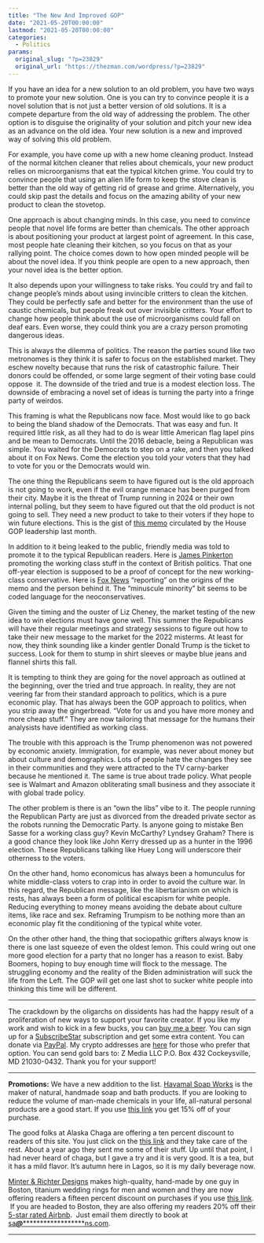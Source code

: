 ```yaml
---
title: "The New And Improved GOP"
date: "2021-05-20T00:00:00"
lastmod: "2021-05-20T00:00:00"
categories:
  - Politics
params:
  original_slug: "?p=23829"
  original_url: "https://thezman.com/wordpress/?p=23829"
---
```


If you have an idea for a new solution to an old problem, you have two
ways to promote your new solution. One is you can try to convince people
it is a novel solution that is not just a better version of old
solutions. It is a compete departure from the old way of addressing the
problem. The other option is to disguise the originality of your
solution and pitch your new idea as an advance on the old idea. Your new
solution is a new and improved way of solving this old problem.

For example, you have come up with a new home cleaning product. Instead
of the normal kitchen cleaner that relies about chemicals, your new
product relies on microorganisms that eat the typical kitchen grime. You
could try to convince people that using an alien life form to keep the
stove clean is better than the old way of getting rid of grease and
grime. Alternatively, you could skip past the details and focus on the
amazing ability of your new product to clean the stovetop.

One approach is about changing minds. In this case, you need to convince
people that novel life forms are better than chemicals. The other
approach is about positioning your product at largest point of
agreement. In this case, most people hate cleaning their kitchen, so you
focus on that as your rallying point. The choice comes down to how open
minded people will be about the novel idea. If you think people are open
to a new approach, then your novel idea is the better option.

It also depends upon your willingness to take risks. You could try and
fail to change people’s minds about using invincible critters to clean
the kitchen. They could be perfectly safe and better for the environment
than the use of caustic chemicals, but people freak out over invisible
critters. Your effort to change how people think about the use of
microorganisms could fall on deaf ears. Even worse, they could think you
are a crazy person promoting dangerous ideas.

This is always the dilemma of politics. The reason the parties sound
like two metronomes is they think it is safer to focus on the
established market. They eschew novelty because that runs the risk of
catastrophic failure. Their donors could be offended, or some large
segment of their voting base could oppose  it. The downside of the tried
and true is a modest election loss. The downside of embracing a novel
set of ideas is turning the party into a fringe party of weirdos.

This framing is what the Republicans now face. Most would like to go
back to being the bland shadow of the Democrats. That was easy and fun.
It required little risk, as all they had to do is wear little American
flag lapel pins and be mean to Democrats. Until the 2016 debacle, being
a Republican was simple. You waited for the Democrats to step on a rake,
and then you talked about it on Fox News. Come the election you told
your voters that they had to vote for you or the Democrats would win.

The one thing the Republicans seem to have figured out is the old
approach is not going to work, even if the evil orange menace has been
purged from their city. Maybe it is the threat of Trump running in 2024
or their own internal polling, but they seem to have figured out that
the old product is not going to sell. They need a new product to take to
their voters if they hope to win future elections. This is the gist of
<a
href="https://www.scribd.com/document/501097787/Working-Class-Memo-FINAL#from_embed"
rel="noopener" target="_blank">this memo</a> circulated by the House GOP
leadership last month.

In addition to it being leaked to the public, friendly media was told to
promote it to the typical Republican readers. Here is <a
href="https://www.breitbart.com/politics/2021/05/08/pinkerton-what-the-republican-party-can-learn-from-the-huge-victory-of-the-british-conservative-party/"
rel="noopener" target="_blank">James Pinkerton</a> promoting the working
class stuff in the context of British politics. That one off-year
election is supposed to be a proof of concept for the new working-class
conservative. Here is <a
href="https://www.foxnews.com/politics/gop-memo-embrace-blue-collar-support-condemn-minuscule-minority"
rel="noopener" target="_blank">Fox News</a> “reporting” on the origins
of the memo and the person behind it. The “minuscule minority” bit seems
to be coded language for the neoconservatives.

Given the timing and the ouster of Liz Cheney, the market testing of the
new idea to win elections must have gone well. This summer the
Republicans will have their regular meetings and strategy sessions to
figure out how to take their new message to the market for the 2022
misterms. At least for now, they think sounding like a kinder gentler
Donald Trump is the ticket to success. Look for them to stump in shirt
sleeves or maybe blue jeans and flannel shirts this fall.

It is tempting to think they are going for the novel approach as
outlined at the beginning, over the tried and true approach. In reality,
they are not veering far from their standard approach to politics, which
is a pure economic play. That has always been the GOP approach to
politics, when you strip away the gingerbread. “Vote for us and you have
more money and more cheap stuff.” They are now tailoring that message
for the humans their analysists have identified as working class.

The trouble with this approach is the Trump phenomenon was not powered
by economic anxiety. Immigration, for example, was never about money but
about culture and demographics. Lots of people hate the changes they see
in their communities and they were attracted to the TV carny-barker
because he mentioned it. The same is true about trade policy. What
people see is Walmart and Amazon obliterating small business and they
associate it with global trade policy.

The other problem is there is an “own the libs” vibe to it. The people
running the Republican Party are just as divorced from the dreaded
private sector as the robots running the Democratic Party. Is anyone
going to mistake Ben Sasse for a working class guy? Kevin McCarthy?
Lyndsey Graham? There is a good chance they look like John Kerry dressed
up as a hunter in the 1996 election. These Republicans talking like Huey
Long will underscore their otherness to the voters.

On the other hand, homo economicus has always been a homunculus for
white middle-class voters to crap into in order to avoid the culture
war. In this regard, the Republican message, like the libertarianism on
which is rests, has always been a form of political escapism for white
people. Reducing everything to money means avoiding the debate about
culture items, like race and sex. Reframing Trumpism to be nothing more
than an economic play fit the conditioning of the typical white voter.

On the other other hand, the thing that sociopathic grifters always know
is there is one last squeeze of even the oldest lemon. This could wring
out one more good election for a party that no longer has a reason to
exist. Baby Boomers, hoping to buy enough time will flock to the
message. The struggling economy and the reality of the Biden
administration will suck the life from the Left. The GOP will get one
last shot to sucker white people into thinking this time will be
different.

------------------------------------------------------------------------

The crackdown by the oligarchs on dissidents has had the happy result of
a proliferation of new ways to support your favorite creator. If you
like my work and wish to kick in a few bucks, you can
<a href="https://www.buymeacoffee.com/mujolulu" rel="noopener"
target="_blank">buy me a beer</a>. You can sign up for a
<a href="https://www.subscribestar.com/the-z-blog" rel="noopener"
target="_blank">SubscribeStar</a> subscription and get some extra
content. You can donate via <a
href="https://www.paypal.com/donate/?cmd=_s-xclick&amp;hosted_button_id=UDAS2Q8JYA6CN&amp;source=url"
rel="noopener" target="_blank">PayPal</a>. My crypto addresses are
<a href="https://thezman.com/wordpress/?page_id=22713" rel="noopener"
target="_blank">here</a> for those who prefer that option. You can send
gold bars to: Z Media LLC P.O. Box 432 Cockeysville, MD 21030-0432.
Thank you for your support!

------------------------------------------------------------------------

**Promotions:** We have a new addition to the list.
<a href="https://havamalsoapworks.com/" rel="noopener"
target="_blank">Havamal Soap Works</a> is the maker of natural, handmade
soap and bath products. If you are looking to reduce the volume of
man-made chemicals in your life, all-natural personal products are a
good start. If you use
<a href="https://havamalsoapworks.com/discount/ZMAN" rel="noopener"
target="_blank">this link</a> you get 15% off of your purchase.

The good folks at Alaska Chaga are offering a ten percent discount to
readers of this site. You just click on the
<a href="https://alaskachaga.us/discount/ZMAN" rel="noopener noreferrer"
target="_blank">this link</a> and they take care of the rest. About a
year ago they sent me some of their stuff. Up until that point, I had
never heard of chaga, but I gave a try and it is very good. It is a tea,
but it has a mild flavor. It’s autumn here in Lagos, so it is my daily
beverage now.

<a href="https://www.minterandrichterdesigns.com/"
rel="noreferrer nofollow noopener" target="_blank">Minter &amp; Richter
Designs</a> makes high-quality, hand-made by one guy in Boston, titanium
wedding rings for men and women and they are now offering readers a
fifteen percent discount on purchases if you use
<a href="https://www.minterandrichterdesigns.com/discount/ZMAN"
rel="noreferrer nofollow noopener" target="_blank">this link</a>. 
 <span class="highlight"><span class="colour"><span class="font"><span class="size">If
you are headed to Boston, they are also offering my readers 20% off
their <a
href="https://www.airbnb.com/users/7988017/listings?user_id=7988017&amp;s=3"
rel="noopener noreferrer" target="_blank">5-star rated Airbnb</a>.  Just
email them directly to book at
<a href="mailto:sa***@*********************ns.com"
data-original-string="MFhsAoTSHHLgrmIy14I0Cw==cb7RTlxoGTmtlcuS2Xt/c3GewntNl8jXJfF75a4a9OETUc8SR52qQwzabvSTib0HZS/"><span
class="apbct-email-encoder"
data-original-string="lvHLdhD8Iym5f5r8gST1/A==cb77/nnlMvznyzzMvbGM1bczqRzzCJqXYSBznk8Jq+N14m8XNH3uM6DsDVP3bgxpPei"
title="This contact has been encoded by Anti-Spam by CleanTalk. Click to decode. To finish the decoding make sure that JavaScript is enabled in your browser.">sa<span
class="apbct-blur">***</span>@<span
class="apbct-blur">*********************</span>ns.com</span></a>.</span></span></span></span>

------------------------------------------------------------------------
